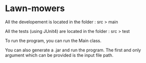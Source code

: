 # Lawn-mowers

All the developement is located in the folder : src > main

All the tests (using JUnit4) are located in the folder : src > test

To run the program, you can run the Main class.

You can also generate a .jar and run the program. The first and only argument which can be provided is the input file path.
